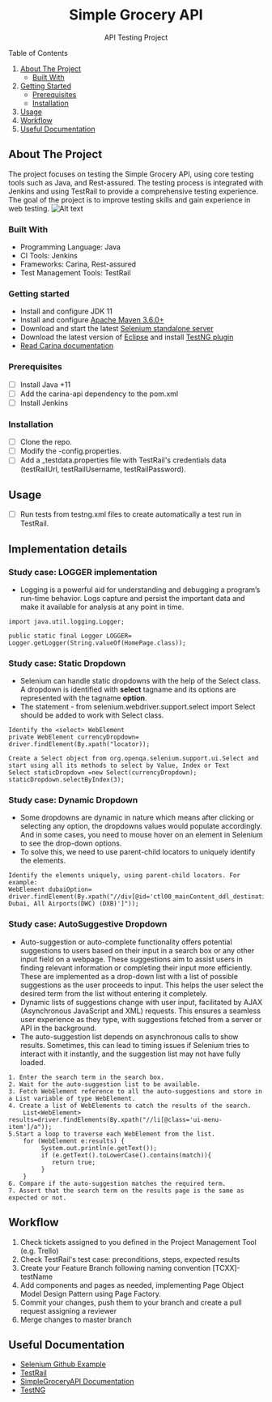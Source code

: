<!-- PROJECT LOGO -->
<div align="center">
  <h1 align="center">Simple Grocery API</h1>
  <p align="center">API Testing Project</p>
</div>

<!-- TABLE OF CONTENTS -->
  <summary>Table of Contents</summary>
  <ol>
    <li>
      <a href="#about-the-project">About The Project</a>
      <ul>
        <li><a href="#built-with">Built With</a></li>
      </ul>
    </li>
    <li>
      <a href="#getting-started">Getting Started</a>
      <ul>
        <li><a href="#prerequisites">Prerequisites</a></li>
        <li><a href="#installation">Installation</a></li>
      </ul>
    </li>
    <li><a href="#usage">Usage</a></li>
    <li><a href="#workflow">Workflow</a></li>
    <li><a href="#useful documentation">Useful Documentation</a></li>
  </ol>

<!-- ABOUT THE PROJECT -->
## About The Project

The project focuses on testing the Simple Grocery API, using core testing tools such as Java, and Rest-assured. The testing process is integrated with Jenkins and using TestRail to provide a comprehensive testing experience. The goal of the project is to improve testing skills and gain experience in web testing.
![Alt text](img.png)
### Built With

* Programming Language: Java
* CI Tools: Jenkins
* Frameworks: Carina, Rest-assured
* Test Management Tools: TestRail

<!-- GETTING STARTED -->

### Getting started
* Install and configure JDK 11
* Install and configure [Apache Maven 3.6.0+](http://maven.apache.org/)
* Download and start the latest [Selenium standalone server](http://www.seleniumhq.org/download/)
* Download the latest version of [Eclipse](http://www.eclipse.org/downloads/) and install [TestNG plugin](http://testng.org/doc/download.html)
* [Read Carina documentation](https://zebrunner.github.io/carina/)


### Prerequisites

- [ ] Install Java +11
- [ ] Add the carina-api dependency to the pom.xml 
- [ ] Install Jenkins

### Installation
- [ ] Clone the repo.
- [ ] Modify the -config.properties.
- [ ] Add a _testdata.properties file with TestRail's credentials data (testRailUrl, testRailUsername, testRailPassword).

<!-- USAGE EXAMPLES AND STUDY CASES-->
## Usage

- [ ] Run tests from testng.xml files to create automatically a test run in TestRail.

## Implementation details

### Study case: LOGGER implementation
- Logging is a powerful aid for understanding and debugging a program’s run-time behavior. Logs capture and persist the important data and make it available for analysis at any point in time.
```
import java.util.logging.Logger;

public static final Logger LOGGER= Logger.getLogger(String.valueOf(HomePage.class));
```
### Study case: Static Dropdown
- Selenium can handle static dropdowns with the help of the Select class. A dropdown is identified with **select** tagname and its options are represented with the tagname **option**. 
- The statement - from selenium.webdriver.support.select import Select should be added to work with Select class.

```
Identify the <select> WebElement
private WebElement currencyDropdown= driver.findElement(By.xpath("locator));

Create a Select object from org.openqa.selenium.support.ui.Select and start using all its methods to select by Value, Index or Text
Select staticDropdown =new Select(currencyDropdown);
staticDropdown.selectByIndex(3);
```
### Study case: Dynamic Dropdown
- Some dropdowns are dynamic in nature which means after clicking or selecting any option, the dropdowns values would populate accordingly. And in some cases, you need to mouse hover on an element in Selenium to see the drop-down options.
- To solve this, we need to use parent-child locators to uniquely identify the elements.

```
Identify the elements uniquely, using parent-child locators. For example:
WebElement dubaiOption= driver.findElement(By.xpath("//div[@id='ctl00_mainContent_ddl_destinationStation1_CTNR']/descendant::div[@class='dropdownDiv']/ul/li/a[text()=' Dubai, All Airports(DWC) (DXB)']"));
```
### Study case: AutoSuggestive Dropdown
- Auto-suggestion or auto-complete functionality offers potential suggestions to users based on their input in a search box or any other input field on a webpage. These suggestions aim to assist users in finding relevant information or completing their input more efficiently. These are implemented as a drop-down list with a list of possible suggestions as the user proceeds to input. This helps the user select the desired term from the list without entering it completely.
- Dynamic lists of suggestions change with user input, facilitated by AJAX (Asynchronous JavaScript and XML) requests. This ensures a seamless user experience as they type, with suggestions fetched from a server or API in the background.
- The auto-suggestion list depends on asynchronous calls to show results. Sometimes, this can lead to timing issues if Selenium tries to interact with it instantly, and the suggestion list may not have fully loaded.
```
1. Enter the search term in the search box.
2. Wait for the auto-suggestion list to be available.
3. Fetch WebElement reference to all the auto-suggestions and store in a List variable of type WebElement.
4. Create a list of WebElements to catch the results of the search.
    List<WebElement> results=driver.findElements(By.xpath("//li[@class='ui-menu-item']/a"));
5.Start a loop to traverse each WebElement from the list.
    for (WebElement e:results) {
         System.out.println(e.getText());
         if (e.getText().toLowerCase().contains(match)){
            return true;
         }
    }
6. Compare if the auto-suggestion matches the required term. 
7. Assert that the search term on the results page is the same as expected or not.   
```
<!-- WORKFLOW -->
## Workflow

1. Check tickets assigned to you defined in the Project Management Tool (e.g. Trello)
2. Check TestRail's test case: preconditions, steps, expected results
3. Create your Feature Branch following naming convention [TCXX]-testName
4. Add components and pages as needed, implementing Page Object Model Design Pattern using Page Factory.
5. Commit your changes, push them to your branch and create a pull request assigning a reviewer
6. Merge changes to master branch

<!-- USEFUL DOCUMENTATION -->
## Useful Documentation

* [Selenium Github Example](https://github.com/SeleniumHQ/seleniumhq.github.io/tree/trunk/examples)
* [TestRail](https://support.gurock.com/hc/en-us)
* [SimpleGroceryAPI Documentation](https://github.com/vdespa/Postman-Complete-Guide-API-Testing/blob/main/simple-grocery-store-api.md)
* [TestNG](https://testng.org/doc/documentation-main.html)